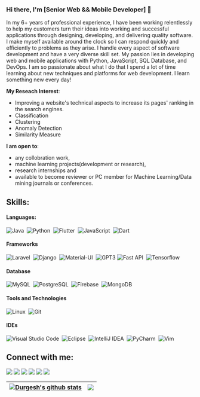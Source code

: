 ### Hi there, I'm [Senior Web && Mobile Developer] 👋

In my 6+ years of professional experience, I have been working relentlessly to help my customers turn their ideas into working and successful applications through designing, developing, and delivering quality software.
I make myself available around the clock so I can respond quickly and efficiently to problems as they arise. I handle every aspect of software development and have a very diverse skill set.
My passion lies in developing web and mobile applications with Python, JavaScript, SQL Database, and DevOps.
I am so passionate about what I do that I spend a lot of time learning about new techniques and platforms for web development. I learn something new every day!

**My Reseach Interest**:
- Improving a website's technical aspects to increase its pages' ranking in the search engines. 
- Classification
- Clustering
- Anomaly Detection
- Similarity Measure

 **I am open to**:

- any collobration work,
- machine learning projects(development or research),
- research internships and
- available to become reviewer or PC member for Machine Learning/Data mining journals or conferences.

## Skills:

#### Languages:

![Java](https://img.shields.io/badge/Java-ED8B00?style=for-the-badge&logo=java&logoColor=white)&nbsp;
![Python](https://img.shields.io/badge/Python-3776AB?style=for-the-badge&logo=python&logoColor=white)&nbsp;
![Flutter](https://img.shields.io/badge/Shell_Script-121011?style=for-the-badge&logo=gnu-bash&logoColor=white)&nbsp;
![JavaScript](https://img.shields.io/badge/latex-%23008080.svg?style=for-the-badge&logo=latex&logoColor=white)&nbsp;
![Dart](https://img.shields.io/badge/markdown-%23000000.svg?style=for-the-badge&logo=markdown&logoColor=white)

#### Frameworks

![Laravel](https://img.shields.io/badge/numpy-%23013243.svg?style=for-the-badge&logo=numpy&logoColor=white)&nbsp;
![Django](https://img.shields.io/badge/pandas-%23150458.svg?style=for-the-badge&logo=pandas&logoColor=white)&nbsp;
![Material-UI](https://img.shields.io/badge/scikit--learn-%23F7931E.svg?style=for-the-badge&logo=scikit-learn&logoColor=white)&nbsp;
![GPT3](https://img.shields.io/badge/Plotly-%233F4F75.svg?style=for-the-badge&logo=plotly&logoColor=white)
![Fast API](https://img.shields.io/badge/FastAPI-005571?style=for-the-badge&logo=fastapi)&nbsp;
![Tensorflow](https://img.shields.io/badge/TensorFlow-FF6F00?style=for-the-badge&logo=tensorflow&logoColor=white)&nbsp;

#### Database

![MySQL](https://img.shields.io/badge/MySQL-00000F?style=for-the-badge&logo=mysql&logoColor=white)&nbsp;
![PostgreSQL](https://img.shields.io/badge/PostgreSQL-316192?style=for-the-badge&logo=postgresql&logoColor=white)&nbsp;
![Firebase](https://img.shields.io/badge/PostgreSQL-316192?style=for-the-badge&logo=postgresql&logoColor=white)&nbsp;
![MongoDB](https://img.shields.io/badge/PostgreSQL-316192?style=for-the-badge&logo=postgresql&logoColor=white)&nbsp;

#### Tools and Technologies

![Linux](https://img.shields.io/badge/Linux-FCC624?style=for-the-badge&logo=linux&logoColor=black)&nbsp;
![Git](https://img.shields.io/badge/GIT-E44C30?style=for-the-badge&logo=git&logoColor=white)&nbsp;
<!-- ![AWS](https://img.shields.io/badge/Amazon_AWS-232F3E?style=flat&logo=amazon-aws&logoColor=white)&nbsp;
![Google Cloud](https://img.shields.io/badge/Google_Cloud-4285F4?style=flat&logo=google-cloud&logoColor=white)&nbsp; -->

#### IDEs

![Visual Studio Code](https://img.shields.io/badge/Visual%20Studio%20Code-0078d7.svg?style=for-the-badge&logo=visual-studio-code&logoColor=white)&nbsp;
![Eclipse](https://img.shields.io/badge/Eclipse-FE7A16.svg?style=for-the-badge&logo=Eclipse&logoColor=white)&nbsp;
![IntelliJ IDEA](https://img.shields.io/badge/jupyter-%23FA0F00.svg?style=for-the-badge&logo=jupyter&logoColor=white)&nbsp;
![PyCharm](https://img.shields.io/badge/pycharm-143?style=for-the-badge&logo=pycharm&logoColor=black&color=black&labelColor=green)&nbsp;
![Vim](https://img.shields.io/badge/VIM-%2311AB00.svg?style=for-the-badge&logo=vim&logoColor=white)&nbsp;


## Connect with me:

<p align = "center">

[<img src="https://img.shields.io/badge/kaggle-%2312100E.svg?&style=for-the-badge&logo=kaggle&logoColor=white&color=black" />](https://www.kaggle.com/themlphdstudent)
[<img src ="https://img.shields.io/badge/website-%23.svg?&style=for-the-badge&logo=www&logoColor=white%22&color=black">](https://durgeshsamariya.github.io)
[<img src="https://img.shields.io/badge/twitter-%231DA1F2.svg?&style=for-the-badge&logo=twitter&logoColor=white&color=black" />](https://twitter.com/themlphdstudent) 
[<img src="https://img.shields.io/badge/linkedin-%2312100E.svg?&style=for-the-badge&logo=linkedin&logoColor=white&color=black" />](https://www.linkedin.com/in/durgeshsamariya/)
[<img src="https://img.shields.io/badge/medium-%2312100E.svg?&style=for-the-badge&logo=medium&logoColor=white&color=black" />](https://medium.com/@themlphdstudent)
[<img src="https://img.shields.io/badge/instagram-%2312100E.svg?&style=for-the-badge&logo=instagram&logoColor=white&color=black" />](https://instagram.com/themlphdstudent)
</p>

| <a href="https://github.com/anuraghazra/github-readme-stats"><img align="center" src="https://github-readme-stats.vercel.app/api?username=durgeshsamariya&show_icons=true&include_all_commits=true&theme=buefy&hide_border=true" alt="Durgesh's github stats" /></a> | <a href="https://github.com/anuraghazra/github-readme-stats"><img align="center" src="https://github-readme-stats.vercel.app/api/top-langs/?username=durgeshsamariya&layout=compact&theme=buefy&hide_border=true" /></a> |
| ------------- | ------------- |

<!-- 
----
[<img src="https://github-profile-trophy.vercel.app/?username=durgeshsamariya&row=2&column=3" />](https://github.com/ryo-ma/github-profile-trophy)
[<img src="https://github-readme-stats.vercel.app/api?username=durgeshsamariya&theme=algolia&count_private=true&include_all_commits=true&show_icons=true" />](https://github.com/anuraghazra/github-readme-stats)
[![GitHub Streak](https://github-readme-streak-stats.herokuapp.com/?user=durgeshsamariya&theme=dark)](https://github.com/DenverCoder1/github-readme-streak-stats)
[![Durgesh's Top Langs](https://github-readme-stats.vercel.app/api/top-langs/?username=themlphdstudent&theme=algolia&hide=Jupyter&layout=compact&show_icons=true)](https://github.com/anuraghazra/github-readme-stats)
 -->

<!--
**themlphdstudent/themlphdstudent** is a ✨ _special_ ✨ repository because its `README.md` (this file) appears on your GitHub profile.

Here are some ideas to get you started:

- 🔭 I’m currently working on ...
- 🌱 I’m currently learning ...
- 👯 I’m looking to collaborate on ...
- 🤔 I’m looking for help with ...
- 💬 Ask me about ...
- 📫 How to reach me: ...
- 😄 Pronouns: ...
- ⚡ Fun fact: ...
-->
